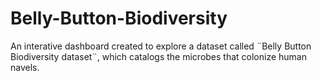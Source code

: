 # Belly-Button-Biodiversity
An interative dashboard created to explore a dataset called ¨Belly Button Biodiversity dataset¨, which catalogs the microbes that colonize human navels.
